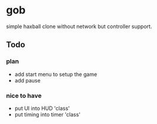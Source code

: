 # gob
simple haxball clone without network but controller support.

## Todo
### plan
- add start menu to setup the game
- add pause


### nice to have
- put UI into HUD 'class'
- put timing into timer 'class'
